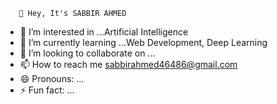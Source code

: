        👋 Hey, It's SABBIR AHMED
- 👀 I’m interested in ...Artificial Intelligence
- 🌱 I’m currently learning ...Web Development, Deep Learning
- 💞️ I’m looking to collaborate on ...
- 📫 How to reach me sabbirahmed46486@gmail.com
- 😄 Pronouns: ...
- ⚡ Fun fact: ...

<!---
Sabbir486/Sabbir486 is a ✨ special ✨ repository because its `README.md` (this file) appears on your GitHub profile.
You can click the Preview link to take a look at your changes.
--->
